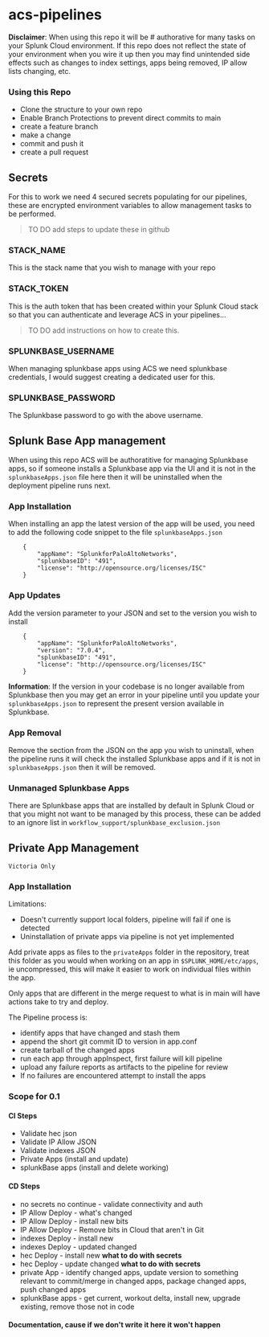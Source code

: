# acs-pipelines

**Disclaimer**:  When using this repo it will be # authorative for many tasks on your Splunk Cloud environment.  If this repo does not reflect the state of your environment when you wire it up then you may find unintended side effects such as changes to index settings, apps being removed, IP allow lists changing, etc.  

### Using this Repo

- Clone the structure to your own repo
- Enable Branch Protections to prevent direct commits to main
- create a feature branch
- make a change
- commit and push it
- create a pull request

## Secrets

For this to work we need 4 secured secrets populating for our pipelines, these are encrypted environment variables to allow management tasks to be performed.

> TO DO add steps to update these in github

### STACK_NAME

This is the stack name that you wish to manage with your repo

### STACK_TOKEN

This is the auth token that has been created within your Splunk Cloud stack so that you can authenticate and leverage ACS in your pipelines...

> TO DO  add instructions on how to create this.

### SPLUNKBASE_USERNAME

When managing splunkbase apps using ACS we need splunkbase credentials, I would suggest creating a dedicated user for this.

### SPLUNKBASE_PASSWORD

The Splunkbase password to go with the above username.

## Splunk Base App management

When using this repo ACS will be authoratitive for managing Splunkbase apps, so if someone installs a Splunkbase app via the UI and it is not in the `splunkbaseApps.json` file here then it will be uninstalled when the deployment pipeline runs next.

### App Installation

When installing an app the latest version of the app will be used, you need to add the following code snippet to the file `splunkbaseApps.json`

```
    {
        "appName": "SplunkforPaloAltoNetworks",
        "splunkbaseID": "491",
        "license": "http://opensource.org/licenses/ISC"
    }
```

### App Updates

Add the version parameter to your JSON and set to the version you wish to install

```
    {
        "appName": "SplunkforPaloAltoNetworks",
        "version": "7.0.4",
        "splunkbaseID": "491",
        "license": "http://opensource.org/licenses/ISC"
    }
```

**Information**: If the version in your codebase is no longer available from Splunkbase then you may get an error in your pipeline until you update your `splunkbaseApps.json` to represent the present version available in Splunkbase.

### App Removal

Remove the section from the JSON on the app you wish to uninstall, when the pipeline runs it will check the installed Splunkbase apps and if it is not in `splunkbaseApps.json` then it will be removed.

### Unmanaged Splunkbase Apps

There are Splunkbase apps that are installed by default in Splunk Cloud or that you might not want to be managed by this process, these can be added to an ignore list in `workflow_support/splunkbase_exclusion.json`

## Private App Management

`Victoria Only`

### App Installation

Limitations:
- Doesn't currently support local folders, pipeline will fail if one is detected
- Uninstallation of private apps via pipeline is not yet implemented

Add private apps as files to the `privateApps` folder in the repository, treat this folder as you would when working on an app in `$SPLUNK_HOME/etc/apps`, ie uncompressed, this will make it easier to work on individual files within the app.

Only apps that are different in the merge request to what is in main will have actions take to try and deploy.

The Pipeline process is:
- identify apps that have changed and stash them
- append the short git commit ID to version in app.conf
- create tarball of the changed apps
- run each app through appInspect, first failure will kill pipeline
- upload any failure reports as artifacts to the pipeline for review
- If no failures are encountered attempt to install the apps

### Scope for 0.1

#### CI Steps ####

- Validate hec json
- Validate IP Allow JSON
- Validate indexes JSON
- Private Apps (install and update)
- splunkBase apps (install and delete working)

#### CD Steps ####

- no secrets no continue - validate connectivity and auth
- IP Allow Deploy - what's changed
- IP Allow Deploy - install new bits
- IP Allow Deploy - Remove bits in Cloud that aren't in Git
- indexes Deploy - install new
- indexes Deploy - updated changed
- hec Deploy - install new  **what to do with secrets**
- hec Deploy - update changed **what to do with secrets**
- private App - identify changed apps, update version to something relevant to commit/merge in changed apps, package changed apps, push changed apps
- splunkBase apps - get current, workout delta, install new, upgrade existing, remove those not in code

#### Documentation, cause if we don't write it here it won't happen ####

